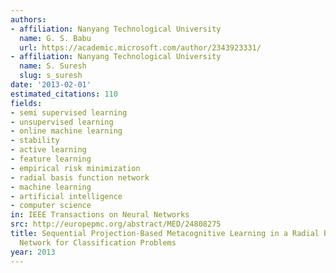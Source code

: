 ```yaml
---
authors:
- affiliation: Nanyang Technological University
  name: G. S. Babu
  url: https://academic.microsoft.com/author/2343923331/
- affiliation: Nanyang Technological University
  name: S. Suresh
  slug: s_suresh
date: '2013-02-01'
estimated_citations: 110
fields:
- semi supervised learning
- unsupervised learning
- online machine learning
- stability
- active learning
- feature learning
- empirical risk minimization
- radial basis function network
- machine learning
- artificial intelligence
- computer science
in: IEEE Transactions on Neural Networks
src: http://europepmc.org/abstract/MED/24808275
title: Sequential Projection-Based Metacognitive Learning in a Radial Basis Function
  Network for Classification Problems
year: 2013
---
```

